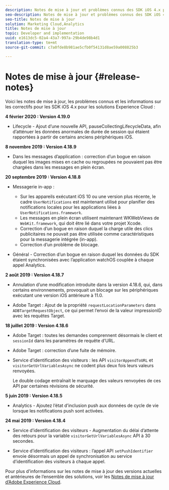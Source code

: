 ```yaml
---
description: Notes de mise à jour et problèmes connus des SDK iOS 4.x pour les solutions Experience Cloud.
seo-description: Notes de mise à jour et problèmes connus des SDK iOS 4.x pour les solutions Experience Cloud.
seo-title: Notes de mise à jour
solution: Marketing Cloud,Analytics
title: Notes de mise à jour
topic: Developer and implementation
uuid: e1613dc5-02a4-43a7-997a-29b4de98b4d1
translation-type: tm+mt
source-git-commit: c7a0fde8b981ae5cfb0f54131d8ae59a008825b3

---
```



# Notes de mise à jour {#release-notes}

Voici les notes de mise à jour, les problèmes connus et les informations sur les correctifs pour les SDK iOS 4.x pour les solutions Experience Cloud :

**4 février 2020 : Version 4.19.0**

* Lifecycle - Ajout d’une nouvelle API, pauseCollectingLifecycleData, afin d’atténuer les données anormales de durée de session qui étaient rapportées à partir de certains anciens périphériques iOS.

**8 novembre 2019 : Version 4.18.9**

* Dans les messages d’application : correction d’un bogue en raison duquel les images mises en cache ou regroupées ne pouvaient pas être chargées dans les messages en plein écran.

**20 septembre 2019 : Version 4.18.8**

* Messagerie in-app :

   * Sur les appareils exécutant iOS 10 ou une version plus récente, le cadre `UserNotifications` est maintenant utilisé pour planifier des notifications locales pour les applications liées à `UserNotifications.framework`.
   * Les messages en plein écran utilisent maintenant WKWebViews de `WebKit.framework`, qui doit être lié dans votre projet Xcode.
   * Correction d’un bogue en raison duquel la charge utile des clics publicitaires ne pouvait pas être utilisée comme caractéristiques pour la messagerie intégrée (in-app).
   * Correction d’un problème de blocage.

* Général - Correction d’un bogue en raison duquel les données du SDK étaient synchronisées avec l’application watchOS couplée à chaque appel Analytics.

**2 août 2019 : Version 4.18.7**

* Annulation d’une modification introduite dans la version 4.18.6, qui, dans certains environnements, provoquait un blocage sur les périphériques exécutant une version iOS antérieure à 11.0.

* Adobe Target : Ajout de la propriété `requestLocationParameters` dans `ADBTargetRequestObject`, ce qui permet l’envoi de la valeur impressionID avec les requêtes Target.

**18 juillet 2019 : Version 4.18.6**

* Adobe Target : toutes les demandes comprennent désormais le client et `sessionId` dans les paramètres de requête d’URL.
* Adobe Target : correction d’une fuite de mémoire.
* Service d’identification des visiteurs : les API `visitorAppendToURL` et `visitorGetUrlVariablesAsync` ne codent plus deux fois leurs valeurs renvoyées.

   Le double codage entraînait le marquage des valeurs renvoyées de ces API par certaines révisions de sécurité.

**5 juin 2019 : Version 4.18.5**

* Analytics - Ajoutez l’état d’inclusion push aux données de cycle de vie lorsque les notifications push sont activées.

**24 mai 2019 : Version 4.18.4**

* Service d’identification des visiteurs - Augmentation du délai d’attente des retours pour la variable
   `visitorGetUrlVariablesAsync` API à 30 secondes.

* Service d’identification des visiteurs : l’appel API `setPushIdentifier` envoie désormais un appel de synchronisation au service d’identification des visiteurs à chaque appel.

Pour plus d’informations sur les notes de mise à jour des versions actuelles et antérieures de l’ensemble des solutions, voir les [Notes de mise à jour d’Adobe Experience Cloud](https://marketing.adobe.com/resources/help/en_US/whatsnew/).
